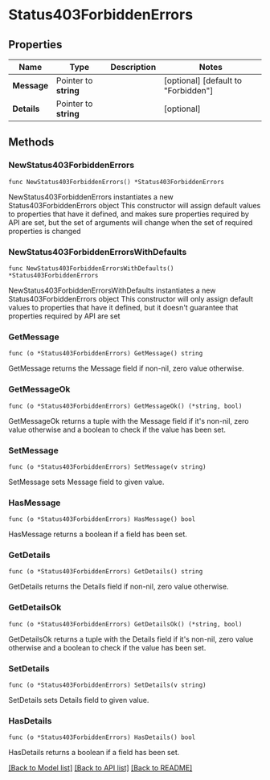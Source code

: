 # Status403ForbiddenErrors

## Properties

Name | Type | Description | Notes
------------ | ------------- | ------------- | -------------
**Message** | Pointer to **string** |  | [optional] [default to "Forbidden"]
**Details** | Pointer to **string** |  | [optional] 

## Methods

### NewStatus403ForbiddenErrors

`func NewStatus403ForbiddenErrors() *Status403ForbiddenErrors`

NewStatus403ForbiddenErrors instantiates a new Status403ForbiddenErrors object
This constructor will assign default values to properties that have it defined,
and makes sure properties required by API are set, but the set of arguments
will change when the set of required properties is changed

### NewStatus403ForbiddenErrorsWithDefaults

`func NewStatus403ForbiddenErrorsWithDefaults() *Status403ForbiddenErrors`

NewStatus403ForbiddenErrorsWithDefaults instantiates a new Status403ForbiddenErrors object
This constructor will only assign default values to properties that have it defined,
but it doesn't guarantee that properties required by API are set

### GetMessage

`func (o *Status403ForbiddenErrors) GetMessage() string`

GetMessage returns the Message field if non-nil, zero value otherwise.

### GetMessageOk

`func (o *Status403ForbiddenErrors) GetMessageOk() (*string, bool)`

GetMessageOk returns a tuple with the Message field if it's non-nil, zero value otherwise
and a boolean to check if the value has been set.

### SetMessage

`func (o *Status403ForbiddenErrors) SetMessage(v string)`

SetMessage sets Message field to given value.

### HasMessage

`func (o *Status403ForbiddenErrors) HasMessage() bool`

HasMessage returns a boolean if a field has been set.

### GetDetails

`func (o *Status403ForbiddenErrors) GetDetails() string`

GetDetails returns the Details field if non-nil, zero value otherwise.

### GetDetailsOk

`func (o *Status403ForbiddenErrors) GetDetailsOk() (*string, bool)`

GetDetailsOk returns a tuple with the Details field if it's non-nil, zero value otherwise
and a boolean to check if the value has been set.

### SetDetails

`func (o *Status403ForbiddenErrors) SetDetails(v string)`

SetDetails sets Details field to given value.

### HasDetails

`func (o *Status403ForbiddenErrors) HasDetails() bool`

HasDetails returns a boolean if a field has been set.


[[Back to Model list]](../README.md#documentation-for-models) [[Back to API list]](../README.md#documentation-for-api-endpoints) [[Back to README]](../README.md)


